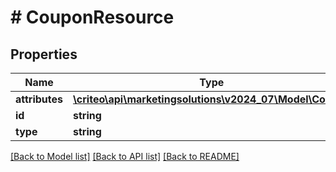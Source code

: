 # # CouponResource

## Properties

Name | Type | Description | Notes
------------ | ------------- | ------------- | -------------
**attributes** | [**\criteo\api\marketingsolutions\v2024_07\Model\Coupon**](Coupon.md) |  | [optional]
**id** | **string** |  | [optional]
**type** | **string** |  | [optional]

[[Back to Model list]](../../README.md#models) [[Back to API list]](../../README.md#endpoints) [[Back to README]](../../README.md)
